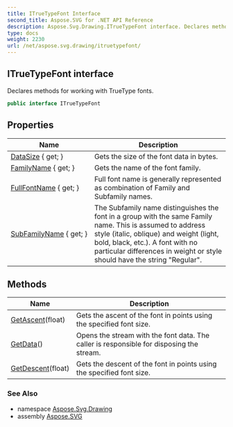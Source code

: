 ```yaml
---
title: ITrueTypeFont Interface
second_title: Aspose.SVG for .NET API Reference
description: Aspose.Svg.Drawing.ITrueTypeFont interface. Declares methods for working with TrueType fonts
type: docs
weight: 2230
url: /net/aspose.svg.drawing/itruetypefont/
---
```

## ITrueTypeFont interface

Declares methods for working with TrueType fonts.

```csharp
public interface ITrueTypeFont
```

## Properties

| Name | Description |
| --- | --- |
| [DataSize](../../aspose.svg.drawing/itruetypefont/datasize/) { get; } | Gets the size of the font data in bytes. |
| [FamilyName](../../aspose.svg.drawing/itruetypefont/familyname/) { get; } | Gets the name of the font family. |
| [FullFontName](../../aspose.svg.drawing/itruetypefont/fullfontname/) { get; } | Full font name is generally represented as combination of Family and Subfamily names. |
| [SubFamilyName](../../aspose.svg.drawing/itruetypefont/subfamilyname/) { get; } | The Subfamily name distinguishes the font in a group with the same Family name. This is assumed to address style (italic, oblique) and weight (light, bold, black, etc.). A font with no particular differences in weight or style should have the string "Regular". |

## Methods

| Name | Description |
| --- | --- |
| [GetAscent](../../aspose.svg.drawing/itruetypefont/getascent/)(float) | Gets the ascent of the font in points using the specified font size. |
| [GetData](../../aspose.svg.drawing/itruetypefont/getdata/)() | Opens the stream with the font data. The caller is responsible for disposing the stream. |
| [GetDescent](../../aspose.svg.drawing/itruetypefont/getdescent/)(float) | Gets the descent of the font in points using the specified font size. |

### See Also

* namespace [Aspose.Svg.Drawing](../../aspose.svg.drawing/)
* assembly [Aspose.SVG](../../)
